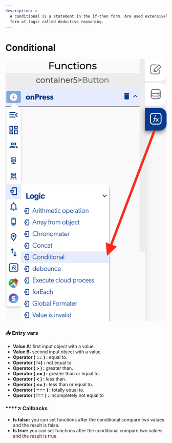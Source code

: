 ```yaml
---
description: >-
  A conditional is a statement in the if-then form. Are used extensively in a
  form of logic called deductive reasoning.
---
```


# Conditional

![](../../../.gitbook/assets/captura-de-pantalla-2020-02-10-a-la-s-12.16.34.png)



### 📥 Entry vars <a id="entry-vars"></a>

* **Value A:** first input object with a value.
* **Value B:** second input object with a value.
* **Operator \( == \) :** equal to.
* **Operator \( !=\) :** not equal to.
* **Operator \( &gt; \) :** greater than.
* **Operator \( &gt;= \) :** greater than or equal to.
* **Operator \( &lt; \) :** less than.
* **Operator \( &lt;= \) :** less than or equal to.
* **Operator \( === \) :** totally equal to.
* **Operator \( !== \) :** incompletely not equal to

### \*\*\*\*↗ **Callbacks**

* **Is false:** you can set functions after the conditional compare two values and the result is false.
* **Is true:** you can set functions after the conditional compare two values and the result is true.

